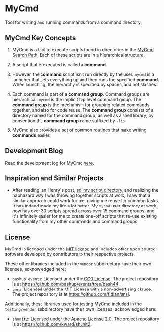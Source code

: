 # MyCmd

Tool for writing and running commands from a command directory.

## MyCmd Key Concepts

1. MyCmd is a tool to execute scripts found in directories in the [MyCmd Search Path](docs/mycmd-path.org). Each of these scripts are in a hierarchical structure.

2. A script that is executed is called a **command**. 

3. However, the **command** script isn't run directly by the user. `mycmd` is a launcher that sets everything up and then runs the specified **command**. When launching, the hierarchy is specified by spaces, and not slashes.

4. Each command is part of a **command group**. Command groups are hierarchical. `mycmd` is the implicit top level command group. The **command group** is the mechanism for grouping related commands together, and also for code reuse. The **command group** consists of a directory named for the command group, as well as a shell library, by convention the **command group** name suffixed by `-lib`. 

5. MyCmd also provides a set of common routines that make writing **commands** easier.

## Development Blog

Read the development log for MyCmd [here](https://iam.travishartwell.net/mycmd/).

## Inspiration and Similar Projects

* After reading Ian Henry's post, [sd: my script directory](https://ianthehenry.com/posts/sd-my-script-directory/), and realizing the haphazard way I was throwing together scripts at work, I saw that a similar approach could work for me, giving me reuse for common tasks. It has indeed made my life a lot better. My `mycmd` user directory at work now has over 30 scripts spread across over 15 command groups, and it's infinitely easier for me to create one-off scripts that re-use existing functionality from my other commands and command groups.

## License

MyCmd is licensed under the [MIT license](LICENSE.md) and includes other open source software developed by contributors to their respective projects.

These other libraries included in the `vendor` subdirectory have their own licenses, acknowledged here:
* `bashup.events`: Licensed under the [CC0 License](https://creativecommons.org/publicdomain/zero/1.0/). The project repository is at <https://github.com/bashup/events/tree/bash44>.
* `ansi`: Licensed under the [MIT License with a non-advertising clause](https://github.com/fidian/ansi/blob/master/LICENSE.md). The project repository is at <https://github.com/fidian/ansi>.

Additionally, these libraries used for testing MyCmd included in the `testing/vendor` subdirectory have their own licenses, acknowledged here:
* `shunit2`: Licensed under the [Apache License 2.0](https://github.com/kward/shunit2/blob/master/LICENSE). The project repository is at <https://github.com/kward/shunit2>.
